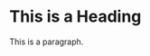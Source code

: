 <!DOCTYPE html>
<html>
    <head>
        <title>
	   Rock Me Joe
	</title>
    </head>
    <body>
        <h1>
            This is a Heading
        </h1>
        <p>
            This is a paragraph.
        </p>
    </body>
</html>
